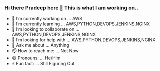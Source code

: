 ### Hi there Pradeep here 👋 This is what I am working on..


- 🔭 I’m currently working on ... AWS
- 🌱 I’m currently learning ... AWS,PYTHON,DEVOPS,JENKINS,NGINX
- 👯 I’m looking to collaborate on ... AWS,PYTHON,DEVOPS,JENKINS,NGINX
- 🤔 I’m looking for help with ... AWS,PYTHON,DEVOPS,JENKINS,NGINX
- 💬 Ask me about ... Anything
- 📫 How to reach me: ... Not Now
- 😄 Pronouns: ... He/Him
- ⚡ Fun fact: ... Still Figuring Out
